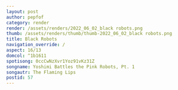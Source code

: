 ```yaml
---
layout: post
author: pepfof
category: render
render: /assets/renders/2022_06_02_black robots.png
thumb: /assets/renders/thumb/thumb-2022_06_02_black robots.png
title: Black Robots
navigation_override: /
aspect: 16/13
domcol: ^1b1611
spotisong: 0ccCwNzXvr1Yoz91vKz31Z
songname: Yoshimi Battles the Pink Robots, Pt. 1
songautr: The Flaming Lips
postid: 57
---
```


<!--USER BEGIN 1-->

<!--USER END 1-->

<!--more-->
<!--USER BEGIN 2-->

<!--USER END 2-->

